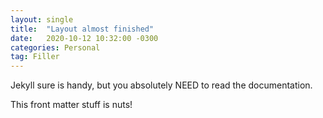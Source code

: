 ```yaml
---
layout: single
title:  "Layout almost finished"
date:   2020-10-12 10:32:00 -0300
categories: Personal 
tag: Filler
---
```


Jekyll sure is handy, but you absolutely NEED to read the documentation.

This front matter stuff is nuts!
